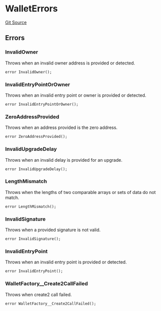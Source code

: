 # WalletErrors
[Git Source](https://github.com/TrueWallet/contracts/blob/db2e75cb332931da5fdaa38bec9e4d367be1d851/src/common/Errors.sol)


## Errors
### InvalidOwner
Throws when an invalid owner address is provided or detected.


```solidity
error InvalidOwner();
```

### InvalidEntryPointOrOwner
Throws when an invalid entry point or owner is provided or detected.


```solidity
error InvalidEntryPointOrOwner();
```

### ZeroAddressProvided
Throws when an address provided is the zero address.


```solidity
error ZeroAddressProvided();
```

### InvalidUpgradeDelay
Throws when an invalid delay is provided for an upgrade.


```solidity
error InvalidUpgradeDelay();
```

### LengthMismatch
Throws when the lengths of two comparable arrays or sets of data do not match.


```solidity
error LengthMismatch();
```

### InvalidSignature
Throws when a provided signature is not valid.


```solidity
error InvalidSignature();
```

### InvalidEntryPoint
Throws when an invalid entry point is provided or detected.


```solidity
error InvalidEntryPoint();
```

### WalletFactory__Create2CallFailed
Throws when create2 call failed.


```solidity
error WalletFactory__Create2CallFailed();
```

